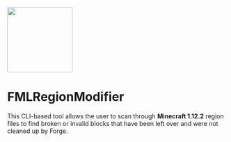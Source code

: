 <img src="https://i.imgur.com/CDFfpBX.png" width=150>

# FMLRegionModifier

This CLI-based tool allows the user to scan through **Minecraft 1.12.2** region files to find broken or invalid blocks that have been left over and were not cleaned up by Forge.

